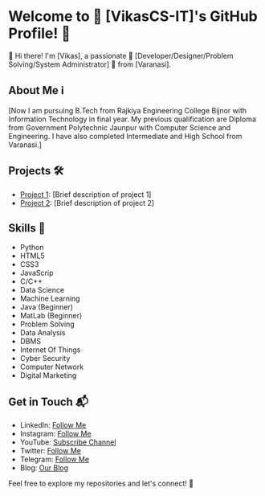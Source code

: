 # Welcome to 🌟 [VikasCS-IT]'s GitHub Profile! 🌟

👋 Hi there! I'm [Vikas], a passionate 🚀 [Developer/Designer/Problem Solving/System Administrator] 🎨 from [Varanasi].

## About Me ℹ️

[Now I am pursuing B.Tech from Rajkiya Engineering College Bijnor with Information Technology in final year. My previous qualification are Diploma from Government Polytechnic Jaunpur with Computer Science and Engineering. I have also completed Intermediate and High School from Varanasi.]

## Projects 🛠️

- [Project 1](link_to_project_1): [Brief description of project 1]
- [Project 2](link_to_project_2): [Brief description of project 2]

## Skills 🔧

- Python
- HTML5
- CSS3
- JavaScrip
- C/C++
- Data Science
- Machine Learning
- Java (Beginner)
- MatLab (Beginner)
- Problem Solving
- Data Analysis
- DBMS
- Internet Of Things
- Cyber Security
- Computer Network
- Digital Marketing

## Get in Touch 📬

- LinkedIn: [Follow Me](https://www.linkedin.com/in/vikascseit/)
- Instagram: [Follow Me](https://www.instagram.com/basicstudyandallknowledgetrick/)
- YouTube: [Subscribe Channel](https://youtube.com/c/BasicStudyAndAllKnowledgeTricks)
- Twitter: [Follow Me](https://twitter.com/Vikas_MyGov)
- Telegram: [Follow Me](https://web.telegram.org/a/#-1001311007607)
- Blog: [Our Blog](https://youtube.com/c/BasicStudyAndAllKnowledgeTricks)
<!-- Email: [Your Email Address](mailto:youremail@example.com) -->

Feel free to explore my repositories and let's connect! 🚀

